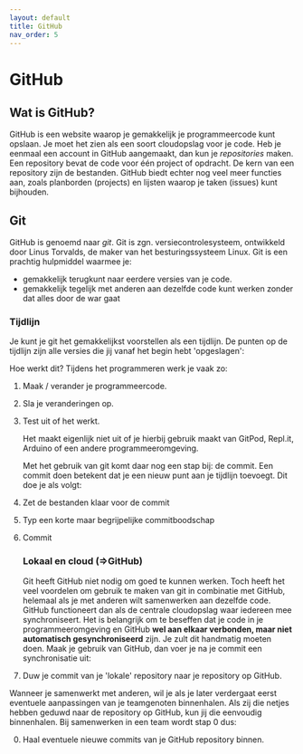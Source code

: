 ```yaml
---
layout: default
title: GitHub
nav_order: 5
---
```


# GitHub

## Wat is GitHub?
GitHub is een website waarop je gemakkelijk je programmeercode kunt opslaan. Je moet het zien als een soort cloudopslag voor je code.
Heb je eenmaal een account in GitHub aangemaakt, dan kun je *repositories* maken. Een repository bevat de code voor één project of opdracht.
De kern van een repository zijn de bestanden. GitHub biedt echter nog veel meer functies aan, zoals planborden (projects) en lijsten waarop je taken (issues) kunt bijhouden.

## Git
GitHub is genoemd naar *git*. Git is zgn. versiecontrolesysteem, ontwikkeld door Linus Torvalds, de maker van het besturingssysteem Linux.
Git is een prachtig hulpmiddel waarmee je:
- gemakkelijk terugkunt naar eerdere versies van je code.
- gemakkelijk tegelijk met anderen aan dezelfde code kunt werken zonder dat alles door de war gaat

### Tijdlijn
Je kunt je git het gemakkelijkst voorstellen als een tijdlijn. De punten op de tijdlijn zijn alle versies die jij vanaf het begin hebt 'opgeslagen':

Hoe werkt dit? Tijdens het programmeren werk je vaak zo:

1. Maak / verander je programmeercode.
2. Sla je veranderingen op.
3. Test uit of het werkt.

    Het maakt eigenlijk niet uit of je hierbij gebruik maakt van GitPod, Repl.it, Arduino of een andere programmeeromgeving.

    Met het gebruik van git komt daar nog een stap bij: de commit. Een commit doen betekent dat je een nieuw punt aan je tijdlijn toevoegt. Dit doe je als volgt:

4. Zet de bestanden klaar voor de commit
5. Typ een korte maar begrijpelijke commitboodschap
6. Commit

    ### Lokaal en cloud (=>GitHub)
    Git heeft GitHub niet nodig om goed te kunnen werken.
    Toch heeft het veel voordelen om gebruik te maken van git in combinatie met GitHub, helemaal als je met anderen wilt samenwerken aan dezelfde code.
    GitHub functioneert dan als de centrale cloudopslag waar iedereen mee synchroniseert.
    Het is belangrijk om te beseffen dat je code in je programmeeromgeving en GitHub **wel aan elkaar verbonden, maar niet automatisch gesynchroniseerd** zijn. Je zult dit handmatig moeten doen. Maak je gebruik van GitHub, dan voer je na je commit een synchronisatie uit:

7. Duw je commit van je 'lokale' repository naar je repository op GitHub.

Wanneer je samenwerkt met anderen, wil je als je later verdergaat eerst eventuele aanpassingen van je teamgenoten binnenhalen. Als zij die netjes hebben geduwd naar de repository op GitHub, kun jij die eenvoudig binnenhalen. Bij samenwerken in een team wordt stap 0 dus:

0. Haal eventuele nieuwe commits van je GitHub repository binnen.
